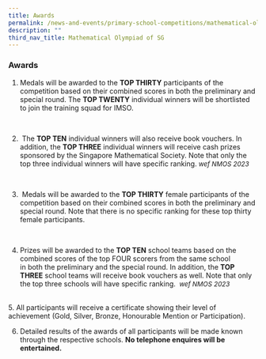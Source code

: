 ```yaml
---
title: Awards
permalink: /news-and-events/primary-school-competitions/mathematical-olympiad-of-sg/awards/
description: ""
third_nav_title: Mathematical Olympiad of SG
---
```

### **Awards**

1.  Medals will be awarded to the&nbsp;**TOP THIRTY**&nbsp;participants of the competition based on their combined scores in&nbsp;both&nbsp;the preliminary and special round. The&nbsp;**TOP TWENTY**&nbsp;individual winners will be shortlisted to join the training squad for IMSO.&nbsp;  
 <br>     
    
2.  &nbsp;The&nbsp;**TOP TEN**&nbsp;individual winners will also receive book vouchers. In addition, the&nbsp;**TOP THREE**&nbsp;individual&nbsp;winners will receive cash prizes sponsored by the Singapore Mathematical Society. Note that only the top three individual winners will have specific ranking.<font size="-1">&nbsp;_wef NMOS 2023_  
</font>
 <br>
 
3.  &nbsp;Medals will be awarded to the&nbsp;**TOP THIRTY**&nbsp;female participants of the competition based on their&nbsp;combined scores in&nbsp;both&nbsp;the preliminary and special round. Note that there is no specific ranking for these top thirty female participants.  
 <br>     
    
4.  Prizes will be awarded to the&nbsp;**TOP TEN**&nbsp;school teams based on the combined scores of the top FOUR scorers from the same school in&nbsp;both&nbsp;the preliminary and the special round. In addition, the&nbsp;**TOP THREE**&nbsp;school teams will receive book vouchers as well. Note that only the top three schools will have specific ranking. <font size="-1">&nbsp;_wef NMOS 2023_  
</font>
<br>
5.  All participants will receive a certificate showing their level of achievement (Gold, Silver, Bronze, Honourable Mention or Participation).  
      
 <br>
 
6.  Detailed results of the awards of all participants will be made known through the respective schools.&nbsp;**No telephone enquires will be entertained.**